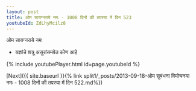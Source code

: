 ```yaml
---
layout: post
title: ओम सायग्नराये नमः - 1008 दिनों की तपस्या में दिन 523
youtubeId: ZdLhyMcilz8
---
```

 
 
 ओम सायग्नराये नमः  
 
 -  यज्ञांचे शत्रू असुरांसमवेत कोण आहे 
 
  
 
  
 
 
 
 
 
 


{% include youtubePlayer.html id=page.youtubeId %}
 
[Next]({{ site.baseurl }}{% link  split1/_posts/2013-09-18-ओम सुबंधना विमोचनया नमः - 1008 दिनों की तपस्या में दिन 522.md%})
 
